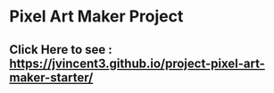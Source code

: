 # Pixel Art Maker Project

## Click Here to see : https://jvincent3.github.io/project-pixel-art-maker-starter/